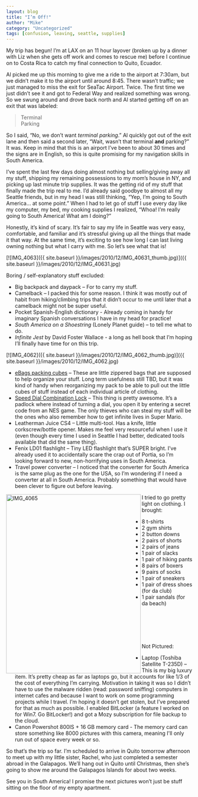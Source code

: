 ```yaml
---
layout: blog
title: "I’m Off!"
author: "Mike"
category: "Uncategorized"
tags: [confusion, leaving, seattle, supplies]
---
```


My trip has begun! I’m at LAX on an 11 hour layover (broken up by a dinner with Liz when she gets off work and comes to rescue me) before I continue on to Costa Rica to catch my final connection to Quito, Ecuador.

Al picked me up this morning to give me a ride to the airport at 7:30am, but we didn’t make it to the airport until around 8:45. There wasn’t traffic; we just managed to miss the exit for SeaTac Airport. Twice. The first time we just didn’t see it and got to Federal Way and realized something was wrong. So we swung around and drove back north and Al started getting off on an exit that was labeled:

> Terminal<br/>
> Parking

So I said, “No, we don’t want *terminal parking*.” Al quickly got out of the exit lane and then said a second later, “Wait, wasn’t that terminal **and** parking?” It was. Keep in mind that this is an airport I’ve been to about 30 times and the signs are in English, so this is quite promising for my navigation skills in South America.

I’ve spent the last few days doing almost nothing but selling/giving away all my stuff, shipping my remaining possessions to my mom’s house in NY, and picking up last minute trip supplies. It was the getting rid of my stuff that finally made the trip real to me. I’d already said goodbye to almost all my Seattle friends, but in my head I was still thinking, “Yep, I’m going to South America… at some point.” When I had to let go of stuff I use every day like my computer, my bed, my cooking supplies I realized, “Whoa! I’m really going to South America! What am I doing?”

Honestly, it’s kind of scary. It’s fair to say my life in Seattle was very easy, comfortable, and familiar and it’s stressful giving up all the things that made it that way. At the same time, it’s exciting to see how long I can last living owning nothing but what I carry with me. So let’s see what that is!

[![IMG_4063]({{ site.baseurl }}/images/2010/12/IMG_40631_thumb.jpg)]({{ site.baseurl }}/images/2010/12/IMG_40631.jpg)

Boring / self-explanatory stuff excluded:

- Big backpack and daypack – For to carry my stuff.
- Camelback – I packed this for some reason. I think it was mostly out of habit from hiking/climbing trips that it didn’t occur to me until later that a camelback might not be super useful.
- Pocket Spanish-English dictionary - Already coming in handy for imaginary Spanish conversations I have in my head for practice!
- *South America on a Shoestring* (Lonely Planet guide) – to tell me what to do.
- *Infinite Jest* by David Foster Wallace - a long as hell book that I’m hoping I’ll finally have time for on this trip.

[![IMG_4062]({{ site.baseurl }}/images/2010/12/IMG_4062_thumb.jpg)]({{ site.baseurl }}/images/2010/12/IMG_4062.jpg)

- [eBags packing cubes](http://www.amazon.com/eBags-Packing-Cubes-3pc-Titanium/dp/B0013KBVHM) – These are little zippered bags that are supposed to help organize your stuff. Long term usefulness still TBD, but it was kind of handy when reorganizing my pack to be able to pull out the little cubes of stuff instead of each individual article of clothing.
- [Speed Dial Combination Lock](http://www.masterlock.com/product_details/CombinationPadlocks_AssortedColors_Set-Your-OwnCombination_No.1500iSpeedDialCombinationPadlocks/1500iD) – This thing is pretty awesome. It’s a padlock where instead of turning a dial, you open it by entering a secret code from an NES game. The only thieves who can steal my stuff will be the ones who also remember how to get infinite lives in Super Mario.
- Leatherman Juice CS4 – Little multi-tool. Has a knife, little corkscrew/bottle opener. Makes me feel very resourceful when I use it (even though every time I used in Seattle I had better, dedicated tools available that did the same thing).
- Fenix LD01 flashlight – Tiny LED flashlight that’s SUPER bright. I’ve already used it to accidentally scare the crap out of Portia, so I’m looking forward to new, non-horrifying uses in South America.
- Travel power converter – I noticed that the converter for South America is the same plug as the one for the USA, so I’m wondering if I need a converter at all in South America. Probably something that would have been clever to figure out before leaving.

<p>
	<a href="{{ site.baseurl }}/images/2010/12/IMG_4065.jpg"><img style="display: inline; float: left;" title="IMG_4065" border="0" alt="IMG_4065" align="left" src="{{ site.baseurl }}/images/2010/12/IMG_4065_thumb.jpg" width="364" height="484"></a>
	I tried to go pretty light on clothing. I brought:</p>

<ul>
	<li>8 t-shirts</li>
	<li>2 gym shirts</li>
	<li>2 button downs</li>
	<li>2 pairs of shorts</li>
	<li>2 pairs of jeans</li>
	<li>1 pair of slacks</li>
	<li>1 pair of hiking pants</li>
	<li>8 pairs of boxers</li>
	<li>9 pairs of socks</li>
	<li>1 pair of sneakers</li>
	<li>1 pair of dress shoes (for da club)</li>
	<li>1 pair sandals (for da beach) </li>
</ul>
<br/><br/><br/><br/><br/>
Not Pictured:

- Laptop (Toshiba Satellite T-235D) – This is my big luxury item. It’s pretty cheap as far as laptops go, but it accounts for like 1/3 of the cost of everything I’m carrying. Motivation in taking it was so I didn’t have to use the malware ridden (read: password sniffing) computers in internet cafes and because I want to work on some programming projects while I travel. I’m hoping it doesn’t get stolen, but I’ve prepared for that as much as possible. I enabled BitLocker (a feature I worked on for Win7. Go BitLocker!) and got a Mozy subscription for file backup to the cloud.
- Canon Powershot 800IS + 16 GB memory card - The memory card can store something like 8000 pictures with this camera, meaning I'll only run out of space every week or so.

So that’s the trip so far. I’m scheduled to arrive in Quito tomorrow afternoon to meet up with my little sister, Rachel, who just completed a semester abroad in the Galapagos. We’ll hang out in Quito until Christmas, then she’s going to show me around the Galapagos Islands for about two weeks.

See you in South America! I promise the next pictures won’t just be stuff sitting on the floor of my empty apartment.